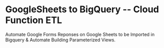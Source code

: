 # GoogleSheets to BigQuery -- Cloud Function ETL
 Automate Google Forms Reponses on Google Sheets to be Imported in Bigquery & Automate Building Parameterized Views.

